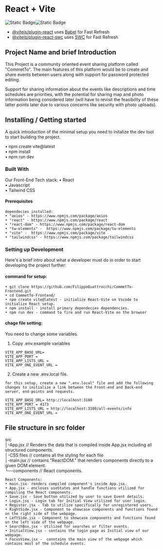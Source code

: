 # React + Vite
![Static Badge](https://img.shields.io/badge/React-20232A?style=for-the-badge&logo=react&logoColor=61DAFB)![Static Badge](https://img.shields.io/badge/TypeScript-007ACC?style=for-the-badge&logo=typescript&logoColor=white)

- [@vitejs/plugin-react](https://github.com/vitejs/vite-plugin-react/blob/main/packages/plugin-react/README.md) uses [Babel](https://babeljs.io/) for Fast Refresh
- [@vitejs/plugin-react-swc](https://github.com/vitejs/vite-plugin-react-swc) uses [SWC](https://swc.rs/) for Fast Refresh

## Project Name and brief Introduction

This Project is a community oriented event sharing platform called "CommetTo". The main features of this platform would be to create and share events between users along with support for password protected editing.

Support for sharing information about the events like descriptions and time schedules are priorities, with the potential for sharing map and photo information being considered later (will have to revisit the feasibility of these latter points later due to various concerns like security with photo uploads).


## Installing / Getting started

A quick introduction of the minimal setup you need to initalize the dev tool to start building the project.

• npm create vite@latest <br>
• npm install<br>
• npm run dev<br>

### Built With

Our Front-End Tech stack: 
• React <br>
• Javascript <br>
• Tailwind CSS <br>

#### Prerequisites
```shell
dependecies installed:
• "axios" - https://www.npmjs.com/package/axios
• "react" - https://www.npmjs.com/package/react
• "react-dom" - https://www.npmjs.com/package/react-dom
• "tw-elements" -  https://www.npmjs.com/package/tw-elements
• "vite" -  https://www.npmjs.com/package/vite
• "tailwindcss" - https://www.npmjs.com/package/tailwindcss
```
### Setting up Development

Here's a brief intro about what a developer must do in order to start developing the project further:

#### command for setup:

```shell
• git clone https://github.com/FilippoQuattrocchi/CommetTo-Frontend.git
• cd CommetTo-Frontend/
• npm create vite@latest - initialize React-Vite on Vscode to initialize React setup.
• npm install - install primary dependecies dependencies.
• npm run dev - command to fire and run React-Vite on the browser
```

#### chage file setting:<br>
You need to change some variables.<br>

1. Copy .env.example variables 
```
VITE_APP_BASE_URL= 
VITE_APP_PORT =
VITE_APP_LISTS_URL = 
VITE_APP_ONE_EVENT_URL = 
```

2. Create a new .env.local file.

```
for this setup, create a new ".env.local" file and add the following changes to initialize a link between the Front-end and Back-end server, end-points and requests.

VITE_APP_BASE_URL= http://localhost:3100 
VITE_APP_PORT = 4173
VITE_APP_LISTS_URL = http://localhost:3100/all-events/info
VITE_APP_ONE_EVENT_URL = 
```

## File structure in src folder

src<br>
│-App.jsx // Renders the data that is compiled inside App.jsx including all structured components. <br>
│-CSS files // contains all the styling for each file<br>
│-main.jsx // contains "ReactDOM." that renders components  directly to a given DOM element.<br>
└─-components // React components. <br>

```shell
React Components:
• main.jsx- renders compiled component's inside App.jsx.
• App.jsx - encloses useStates and handle functions utilized for compiling the React components.
• Save.jsx - Save button utilized by user to save Event details.
• Login.jsx - Login tab for Initial View utilized for user login.
• Register.jsx - Tab to utilize specifically for unregistered users.
• RightSide.jsx - Component to showcase components and functions found on the right side of the webpage.
• LeftSide.jsx - Component to showcase components and functions found on the left side of the webpage.
• SearchBox.jsx - Utilized for searches or filter events.
• InitialView.jsx - contains the login page as Initial view of our webpage.
• FocusView.jsx -  conntains the main view of the webpage which contains most of the schedule events. 
```
